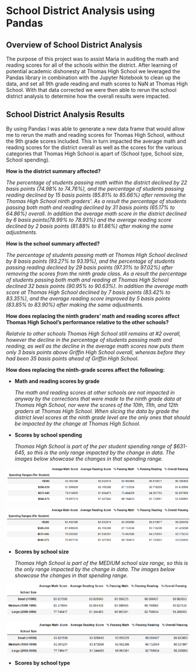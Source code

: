 # School District Analysis using Pandas

## Overview of School District Analysis

The purpose of this project was to assist Maria in auditing the math and reading scores for all of the schools within the district.  After learning of potential academic dishonesty at Thomas High School we leveraged the Pandas library in combination with the Jupyter Notebook to clean up the data, and set all 9th grade reading and math scores to NaN at Thomas High School.  With that data corrected we were then able to rerun the school district analysis to determine how the overall results were impacted.

## School District Analysis Results

By using Pandas I was able to generate a new data frame that would allow me to rerun the math and reading scores for Thomas High School, without the 9th grade scores included. This in turn impacted the average math and reading scores for the district overall as well as the scores for the various categories that Thomas High School is apart of (School type, School size, School spending). 

**How is the district summary affected?**

*The percentage of students passing math within the district declined by 22 basis points (74.98% to 74.76%), and the percentage of students passing reading declined by 15 basis points (85.81% to 85.66%) after removing the Thomas High School ninth graders'.  As a result the percentage of students passing both math and reading declined by 31 basis points (65.17% to 64.86%) overall.  In addition the average math score in the district declined by 6 basis points(78.99% to 78.93%) and the average reading score declined by 2 basis points (81.88% to 81.86%) after making the same adjustments.*   
    
**How is the school summary affected?**

*The percentage of students passing math at Thomas High School declined by 8 basis points (93.27% to 93.19%), and the percentage of students passing reading declined by 29 basis points (97.31% to 97.02%) after removing the scores from the ninth grade class.  As a result the percentage of students passing both math and reading at Thomas High School declined 32 basis points (90.95% to 90.63%). In addition the average math score at Thomas High School declined by 7 basis points (83.42% to 83.35%), and the average reading score improved by 5 basis points (83.85% to 83.90%) after making the same adjustments.* 

**How does replacing the ninth graders’ math and reading scores affect Thomas High School’s performance relative to the other schools?**

*Relatvie to other schools Thomas High School still remains at #2 overall, however the decline in the percentage of students passing math and reading, as well as the decline in the average math scores now puts them only 3 basis points above Griffin High School overall, whereas before they had been 35 basis points ahead of Griffin High School.*

**How does replacing the ninth-grade scores affect the following:**

   * **Math and reading scores by grade**
   
       *The math and reading scores at other schools are not impacted in anyway by the corrections that were made to the ninth grade data at Thomas High School, nor were the scores of the 10th, 11th, and 12th graders at Thomas High School.  When slicing the data by grade the district level scores at the ninth grade level are the only ones that should be impacted by the change at Thomas High School.* 
   
   * **Scores by school spending**
       
       *Thomas High School is part of the per student spending range of $631-645, so this is the only range impacted by the change in data.  The images below showcase the changes in that spending range.*

![BEFORE](https://github.com/NRFlood/school_district_analysis-/blob/main/Spending%20Range%20(Before).png)

![AFTER](https://github.com/NRFlood/school_district_analysis-/blob/main/Spending%20Range%20(After).png)

   * **Scores by school size**
   
       *Thomas High School is part of the MEDIUM school size range, so this is the only range impacted by the change in data.  The images below showcase the changes in that spending range.*

![BEFORE](https://github.com/NRFlood/school_district_analysis-/blob/main/School%20Size%20Range%20(Before).png)

![AFTER](https://github.com/NRFlood/school_district_analysis-/blob/main/School%20Size%20Range%20(After).png)


   * **Scores by school type**

 
